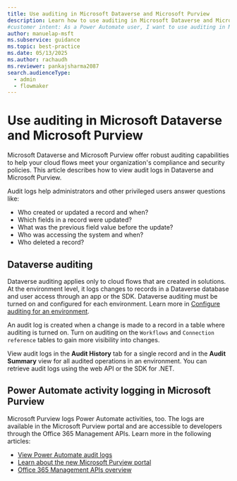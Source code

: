 ```yaml
---
title: Use auditing in Microsoft Dataverse and Microsoft Purview
description: Learn how to use auditing in Microsoft Dataverse and Microsoft Purview to help your Power Automate flows meet compliance and security policies.
#customer intent: As a Power Automate user, I want to use auditing in Microsoft Dataverse and view audit logs in Microsoft Purview so that I can ensure adherence to compliance and security policies.
author: manuelap-msft
ms.subservice: guidance
ms.topic: best-practice
ms.date: 05/13/2025
ms.author: rachaudh
ms.reviewer: pankajsharma2087
search.audienceType:
  - admin
  - flowmaker
---
```


# Use auditing in Microsoft Dataverse and Microsoft Purview

Microsoft Dataverse and Microsoft Purview offer robust auditing capabilities to help your cloud flows meet your organization's compliance and security policies. This article describes how to view audit logs in Dataverse and Microsoft Purview.

Audit logs help administrators and other privileged users answer questions like:

- Who created or updated a record and when?
- Which fields in a record were updated?
- What was the previous field value before the update?
- Who was accessing the system and when?
- Who deleted a record?

## Dataverse auditing

Dataverse auditing applies only to cloud flows that are created in solutions. At the environment level, it logs changes to records in a Dataverse database and user access through an app or the SDK. Dataverse auditing must be turned on and configured for each environment. Learn more in [Configure auditing for an environment](/power-platform/admin/manage-dataverse-auditing#configure-auditing-for-an-environment).

An audit log is created when a change is made to a record in a table where auditing is turned on. Turn on auditing on the `Workflows` and `Connection reference` tables to gain more visibility into changes.

View audit logs in the **Audit History** tab for a single record and in the **Audit Summary** view for all audited operations in an environment. You can retrieve audit logs using the web API or the SDK for .NET.

## Power Automate activity logging in Microsoft Purview

Microsoft Purview logs Power Automate activities, too. The logs are available in the Microsoft Purview portal and are accessible to developers through the Office 365 Management APIs. Learn more in the following articles:

- [View Power Automate audit logs](/power-platform/admin/logging-power-automate)
- [Learn about the new Microsoft Purview portal](/purview/purview-portal)
- [Office 365 Management APIs overview](/office/office-365-management-api/office-365-management-apis-overview)
